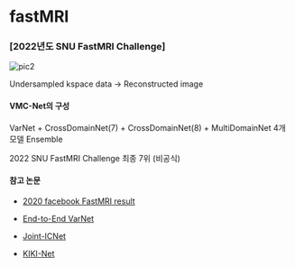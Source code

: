 # fastMRI

### [2022년도 SNU FastMRI Challenge]

![pic2](https://user-images.githubusercontent.com/42437315/190174173-99c8d6af-60e4-4c8e-9683-c15a05d9abd2.png)

Undersampled kspace data -> Reconstructed image

#### VMC-Net의 구성

VarNet + CrossDomainNet(7) + CrossDomainNet(8) + MultiDomainNet 4개 모델 Ensemble

2022 SNU FastMRI Challenge 최종 7위 (비공식)

#### 참고 논문

* [2020 facebook FastMRI result](https://arxiv.org/pdf/2012.06318.pdf)

* [End-to-End VarNet](https://arxiv.org/pdf/2004.06688.pdf)

* [Joint-ICNet](https://openaccess.thecvf.com/content/CVPR2021/papers/Jun_Joint_Deep_Model-Based_MR_Image_and_Coil_Sensitivity_Reconstruction_Network_CVPR_2021_paper.pdf)

* [KIKI-Net](https://cardiacmr.hms.harvard.edu/files/cardiacmr/files/paper.pdf?m=1526960607)

